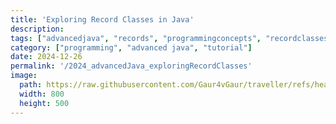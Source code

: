```yaml
---
title: 'Exploring Record Classes in Java'
description: 
tags: ["advancedjava", "records", "programmingconcepts", "recordclasses"] 
category: ["programming", "advanced java", "tutorial"]
date: 2024-12-26
permalink: '/2024_advancedJava_exploringRecordClasses'
image:
  path: https://raw.githubusercontent.com/Gaur4vGaur/traveller/refs/heads/master/images/java/2024-12-26-advancedJava_exploringRecordClasses.jpg
  width: 800
  height: 500
---
```

